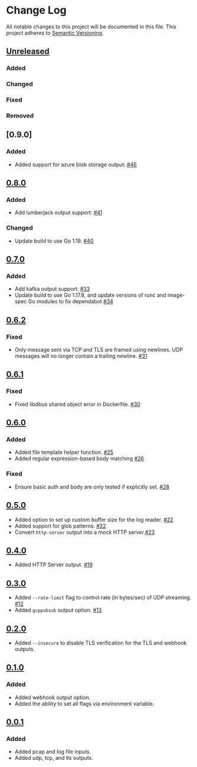 # Change Log
All notable changes to this project will be documented in this file.
This project adheres to [Semantic Versioning](http://semver.org/).

## [Unreleased]

### Added

### Changed

### Fixed

### Removed

## [0.9.0]

### Added

- Added support for azure blob storage output: [#46](https://github.com/elastic/stream/pull/46)

## [0.8.0]

### Added

- Add lumberjack output support: [#41](https://github.com/elastic/stream/pull/41)

### Changed

- Update build to use Go 1.19. [#40](https://github.com/elastic/stream/pull/40)

## [0.7.0]

### Added

- Add kafka output support: [#33](https://github.com/elastic/stream/pull/33)
- Update build to use Go 1.17.8, and update versions of runc and image-spec Go modules to fix dependabot [#34](https://github.com/elastic/stream/pull/34)

## [0.6.2]

### Fixed

- Only message sent via TCP and TLS are framed using newlines. UDP messages will
no longer contain a trailing newline. [#31](https://github.com/elastic/stream/pull/31)

## [0.6.1]

### Fixed

- Fixed libdbus shared object error in Dockerfile. [#30](https://github.com/elastic/stream/pull/30)

## [0.6.0]

### Added

- Added file template helper function. [#25](https://github.com/elastic/stream/pull/25)
- Added regular expression-based body matching [#26](https://github.com/elastic/stream/pull/26)

### Fixed

- Ensure basic auth and body are only tested if explicitly set. [#28](https://github.com/elastic/stream/pull/28)

## [0.5.0]

- Added option to set up custom buffer size for the log reader. [#22](https://github.com/elastic/stream/pull/22)
- Added support for glob patterns. [#22](https://github.com/elastic/stream/pull/22)
- Convert `http-server` output into a mock HTTP server.[#23](https://github.com/elastic/stream/pull/23)

## [0.4.0]

- Added HTTP Server output. [#19](https://github.com/elastic/stream/pull/19)

## [0.3.0]

- Added `--rate-limit` flag to control rate (in bytes/sec) of UDP streaming. [#12](https://github.com/elastic/stream/pull/12)
- Added `gcppubsub` output option. [#13](https://github.com/elastic/stream/pull/13)

## [0.2.0]

- Added `--insecure` to disable TLS verification for the TLS and webhook outputs.

## [0.1.0]

### Added

- Added webhook output option.
- Added the ability to set all flags via environment variable.

## [0.0.1]

### Added

- Added pcap and log file inputs.
- Added udp, tcp, and tls outputs.

[Unreleased]: https://github.com/elastic/stream/compare/v0.8.0...HEAD
[0.8.0]: https://github.com/elastic/stream/releases/tag/v0.8.0
[0.7.0]: https://github.com/elastic/stream/releases/tag/v0.7.0
[0.6.2]: https://github.com/elastic/stream/releases/tag/v0.6.2
[0.6.1]: https://github.com/elastic/stream/releases/tag/v0.6.1
[0.6.0]: https://github.com/elastic/stream/releases/tag/v0.6.0
[0.5.0]: https://github.com/elastic/stream/releases/tag/v0.5.0
[0.4.0]: https://github.com/elastic/stream/releases/tag/v0.4.0
[0.3.0]: https://github.com/elastic/stream/releases/tag/v0.3.0
[0.2.0]: https://github.com/elastic/stream/releases/tag/v0.2.0
[0.1.0]: https://github.com/elastic/stream/releases/tag/v0.1.0
[0.0.1]: https://github.com/elastic/stream/releases/tag/v0.0.1
